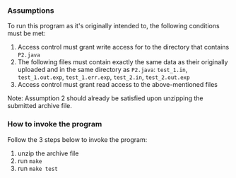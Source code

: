 ### Assumptions
To run this program as it's originally intended to, the following conditions must be met:
1. Access control must grant write access for to the directory that contains `P2.java`
2. The following files must contain exactly the same data as their originally uploaded and in the same directory as `P2.java`: `test_1.in`, `test_1.out.exp`, `test_1.err.exp`, `test_2.in`, `test_2.out.exp`
3. Access control must grant read access to the above-mentioned files

Note: Assumption 2 should already be satisfied upon unzipping the submitted archive file.

### How to invoke the program
Follow the 3 steps below to invoke the program:
1. unzip the archive file
2. run `make`
3. run `make test`
